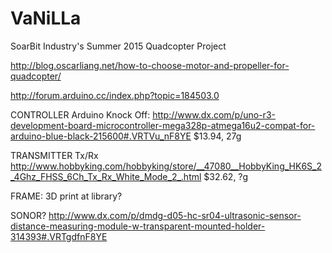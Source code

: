 # VaNiLLa
SoarBit Industry's Summer 2015 Quadcopter Project


http://blog.oscarliang.net/how-to-choose-motor-and-propeller-for-quadcopter/

http://forum.arduino.cc/index.php?topic=184503.0


CONTROLLER
Arduino Knock Off:
http://www.dx.com/p/uno-r3-development-board-microcontroller-mega328p-atmega16u2-compat-for-arduino-blue-black-215600#.VRTVu_nF8YE
$13.94, 27g

TRANSMITTER
Tx/Rx
http://www.hobbyking.com/hobbyking/store/__47080__HobbyKing_HK6S_2_4Ghz_FHSS_6Ch_Tx_Rx_White_Mode_2_.html
$32.62, ?g

FRAME:
3D print at library?



SONOR?
http://www.dx.com/p/dmdg-d05-hc-sr04-ultrasonic-sensor-distance-measuring-module-w-transparent-mounted-holder-314393#.VRTgdfnF8YE
